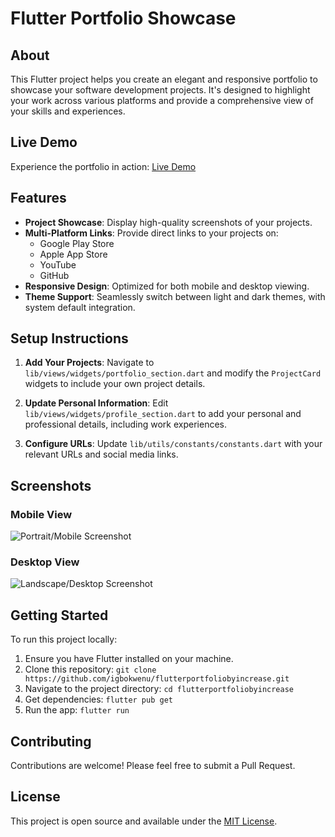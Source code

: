 # Flutter Portfolio Showcase

## About
This Flutter project helps you create an elegant and responsive portfolio to showcase your software development projects. It's designed to highlight your work across various platforms and provide a comprehensive view of your skills and experiences.

## Live Demo
Experience the portfolio in action: [Live Demo](https://increasecodes.web.app/)

## Features

- **Project Showcase**: Display high-quality screenshots of your projects.
- **Multi-Platform Links**: Provide direct links to your projects on:
  - Google Play Store
  - Apple App Store
  - YouTube
  - GitHub
- **Responsive Design**: Optimized for both mobile and desktop viewing.
- **Theme Support**: Seamlessly switch between light and dark themes, with system default integration.

## Setup Instructions

1. **Add Your Projects**:
   Navigate to `lib/views/widgets/portfolio_section.dart` and modify the `ProjectCard` widgets to include your own project details.

2. **Update Personal Information**:
   Edit `lib/views/widgets/profile_section.dart` to add your personal and professional details, including work experiences.

3. **Configure URLs**:
   Update `lib/utils/constants/constants.dart` with your relevant URLs and social media links.

## Screenshots

### Mobile View
![Portrait/Mobile Screenshot](https://firebasestorage.googleapis.com/v0/b/increasecodes.appspot.com/o/media%2Fportrait.png?alt=media&token=038dee10-df39-414d-8c46-af194e0da68e)

### Desktop View
![Landscape/Desktop Screenshot](https://firebasestorage.googleapis.com/v0/b/increasecodes.appspot.com/o/media%2Flandscape.png?alt=media&token=c6e3bcab-817c-4f1d-9e83-f871296d3a0a)

## Getting Started

To run this project locally:

1. Ensure you have Flutter installed on your machine.
2. Clone this repository: `git clone https://github.com/igbokwenu/flutterportfoliobyincrease.git`
3. Navigate to the project directory: `cd flutterportfoliobyincrease`
4. Get dependencies: `flutter pub get`
5. Run the app: `flutter run`

## Contributing

Contributions are welcome! Please feel free to submit a Pull Request.

## License

This project is open source and available under the [MIT License](LICENSE).